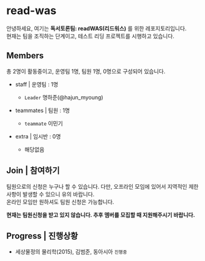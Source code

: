 # read-was
안녕하세요, 여기는 **독서토론팀: readWAS(리드워스)** 를 위한 레포지토리입니다.  
현재는 팀을 조직하는 단계이고, 테스트 리딩 프로젝트를 시행하고 있습니다.

## Members
총 2명이 활동중이고, 운영팀 1명, 팀원 1명,  0명으로 구성되어 있습니다.
- staff | 운영팀 : 1명

  - `Leader` 명하준(@hajun_myoung)

- teammates | 팀원 : 1명

  - `teammate` 이민기

- extra | 임시반 : 0명

  - 해당없음

## Join | 참여하기
팀원으로의 신청은 누구나 할 수 있습니다.
다만, 오프라인 모임에 있어서 지역적인 제한사항이 발생할 수 있으니 유의 바랍니다.  
온라인 모임만 원하셔도 팀원 신청은 가능합니다.  

**현재는 팀원신청을 받고 있지 않습니다. 추후 멤버를 모집할 때 지원해주시기 바랍니다.**

## Progress | 진행상황
- 세상물정의 물리학(2015), 김범준, 동아시아 `진행중`
